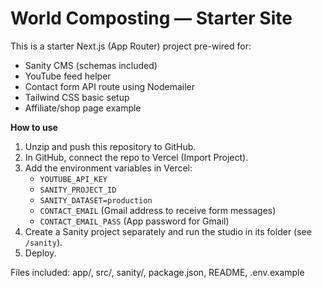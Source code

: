 # World Composting — Starter Site

This is a starter Next.js (App Router) project pre-wired for:
- Sanity CMS (schemas included)
- YouTube feed helper
- Contact form API route using Nodemailer
- Tailwind CSS basic setup
- Affiliate/shop page example

**How to use**
1. Unzip and push this repository to GitHub.
2. In GitHub, connect the repo to Vercel (Import Project).
3. Add the environment variables in Vercel:
   - `YOUTUBE_API_KEY`
   - `SANITY_PROJECT_ID`
   - `SANITY_DATASET=production`
   - `CONTACT_EMAIL` (Gmail address to receive form messages)
   - `CONTACT_EMAIL_PASS` (App password for Gmail)
4. Create a Sanity project separately and run the studio in its folder (see `/sanity`).
5. Deploy.

Files included: app/, src/, sanity/, package.json, README, .env.example
